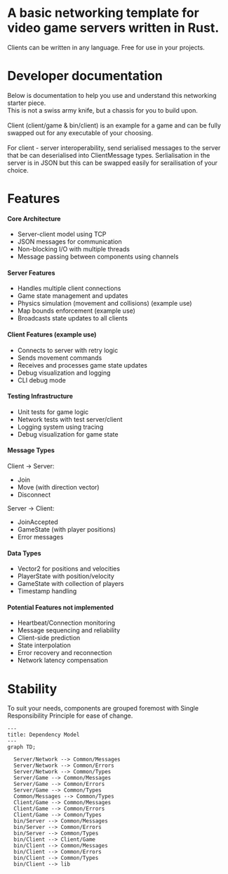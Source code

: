 # A basic networking template for video game servers written in Rust.<br/>
Clients can be written in any language. Free for use in your projects. 

# Developer documentation
Below is documentation to help you use and understand this networking starter piece. <br/>
This is not a swiss army knife, but a chassis for you to build upon.<br/><br/>
Client (client/game & bin/client) is an example for a game and can be fully swapped out for any executable of your choosing. <br/><br/>
For client - server interoperability, send serialised messages to the server that be can deserialised into ClientMessage types.
Serlialisation in the server is in JSON but this can be swapped easily for serailisation of your choice.

# Features
#### Core Architecture

- Server-client model using TCP
- JSON messages for communication
- Non-blocking I/O with multiple threads
- Message passing between components using channels

#### Server Features

- Handles multiple client connections
- Game state management and updates
- Physics simulation (movement and collisions) (example use)
- Map bounds enforcement (example use)
- Broadcasts state updates to all clients

#### Client Features (example use)

- Connects to server with retry logic
- Sends movement commands
- Receives and processes game state updates
- Debug visualization and logging
- CLI debug mode

#### Testing Infrastructure

- Unit tests for game logic
- Network tests with test server/client
- Logging system using tracing
- Debug visualization for game state

#### Message Types

Client → Server:

- Join
- Move (with direction vector)
- Disconnect


Server → Client:

- JoinAccepted
- GameState (with player positions)
- Error messages



#### Data Types

- Vector2 for positions and velocities
- PlayerState with position/velocity
- GameState with collection of players
- Timestamp handling

#### Potential Features not implemented

- Heartbeat/Connection monitoring
- Message sequencing and reliability
- Client-side prediction
- State interpolation
- Error recovery and reconnection
- Network latency compensation


# Stability

To suit your needs, components are grouped foremost with Single Responsibility Principle for ease of change.

```mermaid
---
title: Dependency Model
---
graph TD;

  Server/Network --> Common/Messages
  Server/Network --> Common/Errors
  Server/Network --> Common/Types
  Server/Game --> Common/Messages
  Server/Game --> Common/Errors
  Server/Game --> Common/Types
  Common/Messages --> Common/Types
  Client/Game --> Common/Messages
  Client/Game --> Common/Errors
  Client/Game --> Common/Types
  bin/Server --> Common/Messages
  bin/Server --> Common/Errors
  bin/Server --> Common/Types
  bin/Client --> Client/Game
  bin/Client --> Common/Messages
  bin/Client --> Common/Errors
  bin/Client --> Common/Types
  bin/Client --> lib
  

```
